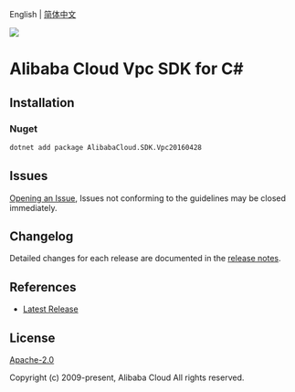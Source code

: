 English | [简体中文](README-CN.md)

![](https://aliyunsdk-pages.alicdn.com/icons/AlibabaCloud.svg)

# Alibaba Cloud Vpc SDK for C#

## Installation

### Nuget

```bash
dotnet add package AlibabaCloud.SDK.Vpc20160428
```

## Issues

[Opening an Issue](https://github.com/aliyun/alibabacloud-csharp-sdk/issues/new), Issues not conforming to the guidelines may be closed immediately.

## Changelog

Detailed changes for each release are documented in the [release notes](./ChangeLog.md).

## References

* [Latest Release](https://github.com/aliyun/alibabacloud-csharp-sdk/)

## License

[Apache-2.0](http://www.apache.org/licenses/LICENSE-2.0)

Copyright (c) 2009-present, Alibaba Cloud All rights reserved.
